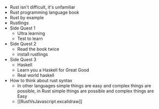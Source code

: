 - Rust isn't difficult, it's unfamiliar
- Rust programming language book
- Rust by example
- Rustlings
- Side Quest 1
	- Ultra learning
	- Test to learn
- Side Quest 2
	- Read the book twice
	- install rustlings
- Side Quest 3
	- Haskell
	- Learn you a Haskell for Great Good
	- Real world haskell
- How to think about rust syntax
	- In other languages simple things are easy and complex things are possible, in Rust simple  things are possible and complex things are Easy
	- [[RustVsJavascript.excalidraw]]